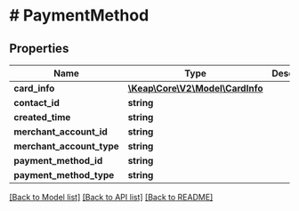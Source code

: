 # # PaymentMethod

## Properties

Name | Type | Description | Notes
------------ | ------------- | ------------- | -------------
**card_info** | [**\Keap\Core\V2\Model\CardInfo**](CardInfo.md) |  | [optional]
**contact_id** | **string** |  | [optional]
**created_time** | **string** |  | [optional]
**merchant_account_id** | **string** |  | [optional]
**merchant_account_type** | **string** |  | [optional]
**payment_method_id** | **string** |  | [optional]
**payment_method_type** | **string** |  | [optional]

[[Back to Model list]](../../README.md#models) [[Back to API list]](../../README.md#endpoints) [[Back to README]](../../README.md)

